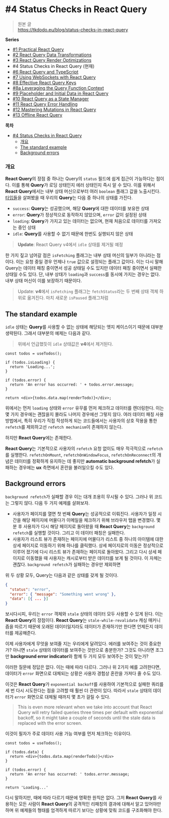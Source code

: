 # #4 Status Checks in React Query

> 원본 글  
> https://tkdodo.eu/blog/status-checks-in-react-query

**Series**

- [#1 Practical React Query](https://github.com/taeyoungs/Goals/blob/main/react-query/Tkdodo_%231_Practical_React_Query.md)
- [#2 React Query Data Transformations](https://github.com/taeyoungs/Goals/blob/main/react-query/Tkdodo_%232_React_Query_Data_Transformations.md)
- [#3 React Query Render Optimizations](https://github.com/taeyoungs/Goals/blob/main/react-query/Tkdodo_%233_React_Query_Render_Optimizations.md)
- #4 Status Checks in React Query (현재)
- [#6 React Query and TypeScript](https://github.com/taeyoungs/Goals/blob/main/react-query/Tkdodo_%236_React_Query_and_TypeScript.md)
- [#7 Using WebSockets with React Query](https://github.com/taeyoungs/Goals/blob/main/react-query/Tkdodo_%237_Using_WebSockets_with_React_Query.md)
- [#8 Effective React Query Keys](https://github.com/taeyoungs/Goals/blob/main/react-query/Tkdodo_%238_Effective_React_Query_Keys.md)
- [#8a Leveraging the Query Function Context](https://github.com/taeyoungs/Goals/blob/main/react-query/Tkdodo_%238a_Leveraging_the_Query_Function_Context.md)
- [#9 Placeholder and Initial Data in React Query](https://github.com/taeyoungs/Goals/blob/main/react-query/Tkdodo_%239_Placeholder_and_Initial_Data_in_React_Query.md.md)
- [#10 React Query as a State Manager](https://github.com/taeyoungs/Goals/blob/main/react-query/Tkdodo_%2310_React_Query_as_a_State_Manager.md)
- [#11 React Query Error Handling](https://github.com/taeyoungs/Goals/blob/main/react-query/Tkdodo_%2311_React_Query_Error_Handling.md)
- [#12 Mastering Mutations in React Query](https://github.com/taeyoungs/Goals/blob/main/react-query/Tkdodo_%2312_Mastering_Mutations_in_React_Query.md)
- [#13 Offline React Query](https://github.com/taeyoungs/Goals/blob/main/react-query/Tkdodo_%2313_Offline_React_Query.md)

**목차**

- [#4 Status Checks in React Query](#4-status-checks-in-react-query)
    - [개요](#개요)
  - [The standard example](#the-standard-example)
  - [Background errors](#background-errors)

### 개요

**React Query**의 장점 중 하나는 Query의 `status` 필드에 쉽게 접근이 가능하다는 점이다. 이를 통해 **Query**가 로딩 상태인지 에러 상태인지 즉시 알 수 있다. 이를 위해서 **React Query**에서는 내부 상태 머신으로부터 여러 `boolean` 플래그 값을 노출시킨다. [타입들](https://github.com/TanStack/query/blob/f2137dc4e4553256c4ebc1891b548fe35efe9231/src/core/types.ts#L250)을 살펴봤을 때 우리의 **Query**는 다음 중 하나의 상태를 가진다.

- `success`: **Query**는 성공했으며, 해당 **Query**에 대한 데이터를 보유한 상태
- `error`: **Query**가 정상적으로 동작하지 않았으며, `error` 값이 설정된 상태
- `loading`: **Query**가 가지고 있는 데이터는 없으며, 현재 처음으로 데이터를 가져오는 중인 상태
- `idle`: **Query**를 사용할 수 없기 때문에 한번도 실행되지 않은 상태

> **Update**: React Query v4에서 `idle` 상태를 제거될 예정

한 가지 짚고 넘어갈 점은 `isFetching` 플래그는 내부 상태 머신의 일부가 아니라는 점이다. 이는 요청 중일 경우 언제나 `true` 값으로 설정되는 플래그 값이다. 이는 다시 말해 Query는 데이터 패칭 중이면서 성공 상태일 수도 있지만 데이터 패칭 중이면서 실패한 상태일 수도 있다. 단, 내부 상태가 `loading`과 `success`를 동시에 가지는 경우는 없다. 내부 상태 머신이 이를 보장하기 때문이다.

> Update: **v4**에서 `isFetching` 플래그는 `fetchStatus`라는 두 번째 상태 객체 하위로 옮겨진다. 마치 새로운 `isPaused` 플래그처럼

## The standard example

`idle` 상태는 **Query**를 사용할 수 없는 상태에 해당되는 엣지 케이스이기 때문에 대부분 생략된다. 그래서 대부분의 예제는 다음과 같다.

> 위에서 언급했듯이 `idle` 상태값은 **v4**에서 제거된다.

```tsx
const todos = useTodos();

if (todos.isLoading) {
  return 'Loading...';
}

if (todos.error) {
  return 'An error has occurred: ' + todos.error.message;
}

return <div>{todos.data.map(renderTodo)}</div>;
```

위에서는 먼저 `loading` 상태와 `error` 유무를 먼저 체크하고 데이터를 렌더링한다. 이는 몇 가지 경우에는 괜찮을지 몰라도 나머지 경우에선 그렇지 않다. 여러 데이터 패칭 사용 방법에서, 특히 우리가 직접 작성하게 되는 코드들에서는 사용자의 상호 작용을 통한 `refetch`를 제외하고선 `refetch mechanism`이 존재하지 않는다.

하지만 **React Query**에는 존재한다.

**React Query**는 기본적으로 사용자의 `refetch` 요청 없이도 매우 적극적으로 `refetch`를 실행한다. `refetchOnMount`, `refetchOnWindowFocus`, `refetchOnReconnect`의 개념은 데이터를 정확하게 유지하는 데 좋지만 **automatic background refetch**가 실패하는 경우에는 **ux** 측면에서 혼란을 불러일으킬 수도 있다.

## Background errors

`background refetch`가 실패할 경우 이는 대개 조용히 무시될 수 있다. 그러나 위 코드는 그렇지 않다. 다음 두 가지 예제를 살펴보자.

- 사용자가 페이지를 열면 첫 번째 **Query**는 성공적으로 이뤄진다. 사용자가 일정 시간을 해당 페이지에 머물다가 이메일을 체크하기 위해 브라우저 탭을 변경했다. 몇 분 후 사용자가 다시 해당 페이지로 돌아왔을 때 **React Query**는 `background refetch`를 실행할 것이다. 그리고 이 데이터 패칭은 실패한다.
- 사용자가 리스트 뷰가 존재하는 페이지에 머물다가 리스트 중 하나의 아이템에 대한 상세 페이지로 이동하기 위해 하나를 클릭했다. 상세 페이지로의 이동은 정상적으로 이루어 졌기에 다시 리스트 뷰가 존재하는 페이지로 돌아왔다. 그리고 다시 상세 페이지로 이동했을 때 사용자는 캐시로부터 받은 데이터를 보게 될 것이다. 이 자체는 괜찮다. `background refetch`가 실패하는 경우만 제외하면

위 두 상황 모두, Query는 다음과 같은 상태를 갖게 될 것이다.

```json
{
  "status": "error",
  "error": { "message": "Something went wrong" },
  "data": [{ ... }]
}
```

보시다시피, 우리는 `error` 객체와 `stale` 상태의 데이터 모두 사용할 수 있게 된다. 이는 **React Query**의 장점이다. **React Query**는 `stale-while-revalidate` 캐싱 매커니즘을 따르기 때문에 오래된 데이터일지라도 데이터가 존재하기만 한다면 언제든지 데이터를 제공해준다.

이제 사용자에게 무엇을 보여줄 지는 우리에게 달려있다. 에러를 보여주는 것이 중요한가? 아니면 `stale` 상태의 데이터를 보여주는 것만으로 충분한가? 그것도 아니라면 조그만 **background error indicator**와 함께 두 가지 모두 보여주는 것이 맞는가?

이러한 질문에 정답은 없다. 이는 때에 따라 다르다. 그러나 위 2가지 예를 고려한다면, 데이터가 `error` 화면으로 대체되는 상황은 사용자 경험상 혼란을 가져다 줄 수도 있다.

이것은 **React Query**가 `exponential backoff`를 사용하여 기본적으로 실패한 쿼리를 세 번 다시 시도한다는 점을 고려할 때 훨씬 더 관련이 있다. 따라서 `stale` 상태의 데이터가 `error` 화면으로 대체될 때까지 몇 초가 걸릴 수 있다.

> This is even more relevant when we take into account that React Query will retry failed queries three times per default with exponential backoff, so it might take a couple of seconds until the stale data is replaced with the error screen.

이것이 필자가 주로 데이터 사용 가능 여부를 먼저 체크하는 이유이다.

```tsx
const todos = useTodos();

if (todos.data) {
  return <div>{todos.data.map(renderTodo)}</div>
}

if (todos.error) {
  return 'An error has occurred: ' todos.error.message;
}

return 'Loading...'
```

다시 말하지만, 때에 따라 다르기 때문에 명확한 원칙은 없다. 그저 **React Query**를 사용하는 모든 사람이 **React Query**의 공격적인 리패칭의 결과에 대해서 알고 있어야만 하며 위 예제들의 형태를 엄격하게 따르기 보다는 상황에 맞춰 코드를 구조화해야 한다.
